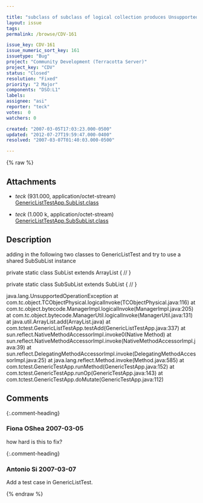 ```yaml
---

title: "subclass of subclass of logical collection produces UnsupportedOperationException"
layout: issue
tags: 
permalink: /browse/CDV-161

issue_key: CDV-161
issue_numeric_sort_key: 161
issuetype: "Bug"
project: "Community Development (Terracotta Server)"
project_key: "CDV"
status: "Closed"
resolution: "Fixed"
priority: "2 Major"
components: "DSO:L1"
labels: 
assignee: "asi"
reporter: "teck"
votes:  0
watchers: 0

created: "2007-03-05T17:03:23.000-0500"
updated: "2012-07-27T19:59:47.000-0400"
resolved: "2007-03-07T01:40:03.000-0500"

---
```




{% raw %}


## Attachments
  
* <em>teck</em> (931.000, application/octet-stream) [GenericListTestApp.SubList.class](/attachments/CDV/CDV-161/GenericListTestApp.SubList.class)
  
* <em>teck</em> (1.000 k, application/octet-stream) [GenericListTestApp.SubSubList.class](/attachments/CDV/CDV-161/GenericListTestApp.SubSubList.class)
  



## Description

<div markdown="1" class="description">

adding in the following two classes to GenericListTest and try to use a shared SubSubList instance

  private static class SubList extends ArrayList {
    //
  }

  private static class SubSubList extends SubList {
    //
  }

java.lang.UnsupportedOperationException
	at com.tc.object.TCObjectPhysical.logicalInvoke(TCObjectPhysical.java:116)
	at com.tc.object.bytecode.ManagerImpl.logicalInvoke(ManagerImpl.java:205)
	at com.tc.object.bytecode.ManagerUtil.logicalInvoke(ManagerUtil.java:131)
	at java.util.ArrayList.add(ArrayList.java)
	at com.tctest.GenericListTestApp.testAdd(GenericListTestApp.java:337)
	at sun.reflect.NativeMethodAccessorImpl.invoke0(Native Method)
	at sun.reflect.NativeMethodAccessorImpl.invoke(NativeMethodAccessorImpl.java:39)
	at sun.reflect.DelegatingMethodAccessorImpl.invoke(DelegatingMethodAccessorImpl.java:25)
	at java.lang.reflect.Method.invoke(Method.java:585)
	at com.tctest.GenericTestApp.runMethod(GenericTestApp.java:152)
	at com.tctest.GenericTestApp.runOp(GenericTestApp.java:143)
	at com.tctest.GenericTestApp.doMutate(GenericTestApp.java:112)

</div>

## Comments


{:.comment-heading}
### **Fiona OShea** <span class="date">2007-03-05</span>

<div markdown="1" class="comment">

how hard is this to fix?

</div>


{:.comment-heading}
### **Antonio Si** <span class="date">2007-03-07</span>

<div markdown="1" class="comment">

Add a test case in GenericListTest.

</div>



{% endraw %}
